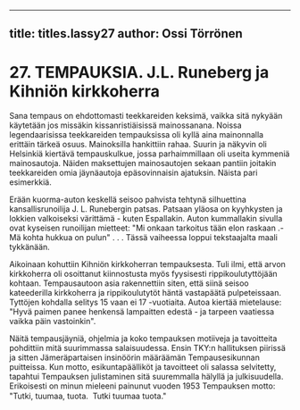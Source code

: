 
---

title: titles.lassy27
author: Ossi Törrönen
---


    
# 27. TEMPAUKSIA. J.L. Runeberg ja Kihniön kirkkoherra

Sana tempaus on ehdottomasti teekkareiden keksimä, vaikka sitä nykyään käytetään jos missäkin kissanristiäisissä 
mainossanana. Noissa legendaarisissa teekkareiden tempauksissa oli kyllä aina mainonnalla erittäin tärkeä osuus. Mainoksilla 
hankittiin rahaa. Suurin ja näkyvin oli Helsinkiä kiertävä tempauskulkue, jossa parhaimmillaan oli useita kymmeniä 
mainosautoja. Näiden maksettujen mainosautojen sekaan pantiin joitakin teekkareiden omia jäynäautoja epäsovinnaisin 
ajatuksin. Näista pari esimerkkiä.

Erään kuorma-auton keskellä seisoo pahvista tehtynä silhuettina kansallisrunoilija J. L. Runebergin patsas. Patsaan yläosa on 
kyyhkysten ja lokkien valkoiseksi värittämä - kuten Espallakin. Auton kummallakin sivulla ovat kyseisen runoilijan mietteet: 
"Mi onkaan tarkoitus tään elon raskaan .-Mä kohta hukkua on pulun" . . . Tässä vaiheessa loppui tekstaajalta maali 
tykkänään.

Aikoinaan kohuttiin Kihniön kirkkoherran tempauksesta. Tuli ilmi, että arvon kirkkoherra oli osoittanut kiinnostusta myös 
fyysisesti rippikoulutyttöjään kohtaan. Tempausautoon asia rakennettiin siten, että siinä seisoo kateederilla kirkkoherra ja 
rippikoulutytöt häntä vastapäätä pulpeteissaan. Tyttöjen kohdalla selitys 15 vaan ei 17 -vuotiaita. Autoa kiertää mietelause: 
"Hyvä paimen panee henkensä lampaitten edestä - ja tarpeen vaatiessa vaikka päin vastoinkin".

Näitä tempausjäyniä, ohjelmia ja koko tempauksen motiiveja ja tavoitteita pohdittiin mitä suurimmassa salaisuudessa. Ensin 
TKY:n hallituksen piirissä ja sitten Jämeräpartaisen insinöörin määräämän Tempausesikunnan puitteissa. Kun motto, 
esikuntapäälliköt ja tavoitteet oli salassa selvitetty, tapahtui Tempauksen julistaminen sitä suuremmalla hälyllä ja 
julkisuudella. Erikoisesti on minun mieleeni painunut vuoden 1953 Tempauksen motto: "Tutki, tuumaa, tuota.  Tutki 
tuumaa tuota."
